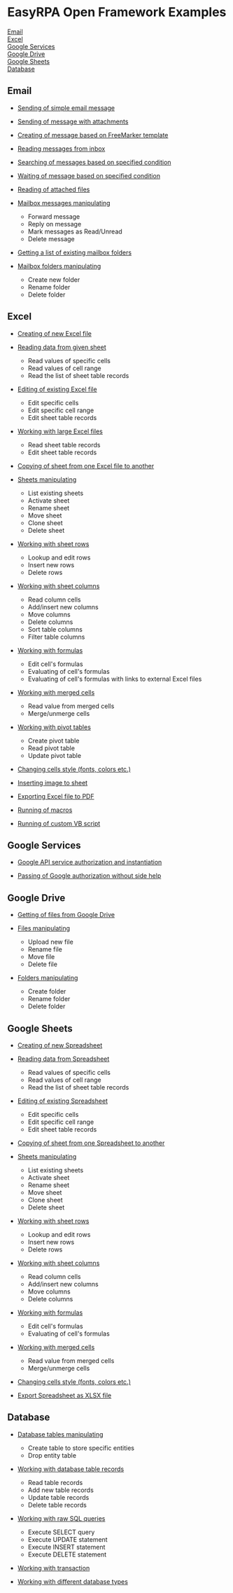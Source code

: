 # EasyRPA Open Framework Examples

 [Email](#email)  
 [Excel](#excel)  
 [Google Services](#google-services)  
 [Google Drive](#google-drive)  
 [Google Sheets](#google-sheets)  
 [Database](#database)  
 
## Email

- [Sending of simple email message](email/simple-message-sending)

- [Sending of message with attachments](email/message-sending-with-attachments)

- [Creating of message based on FreeMarker template](email/template-based-message-creating)

- [Reading messages from inbox](email/inbox-messages-listing)

- [Searching of messages based on specified condition](email/messages-searching)

- [Waiting of message based on specified condition](email/message-waiting)

- [Reading of attached files](email/attachments-reading)

- [Mailbox messages manipulating](email/messages-manipulating) 
    * Forward message
    * Reply on message
    * Mark messages as Read/Unread    
    * Delete message   
    
- [Getting a list of existing mailbox folders](email/folders-listing)

- [Mailbox folders manipulating](email/folders-manipulating)
    * Create new folder
    * Rename folder
    * Delete folder

## Excel

 - [Creating of new Excel file](excel/excel-file-creating)
 
 - [Reading data from given sheet](excel/sheet-data-reading)
     * Read values of specific cells 
     * Read values of cell range 
     * Read the list of sheet table records    

 - [Editing of existing Excel file](excel/excel-file-editing) 
     * Edit specific cells
     * Edit specific cell range
     * Edit sheet table records   
 
 - [Working with large Excel files](excel/working-with-large-files)
     * Read sheet table records   
     * Edit sheet table records
 
 - [Copying of sheet from one Excel file to another](excel/excel-sheets-copying)    
 
 - [Sheets manipulating](excel/excel-sheets-manipulating)
    * List existing sheets
    * Activate sheet
    * Rename sheet
    * Move sheet
    * Clone sheet
    * Delete sheet 
    
 - [Working with sheet rows](excel/working-with-rows)
    * Lookup and edit rows
    * Insert new rows
    * Delete rows
  
 - [Working with sheet columns](excel/working-with-columns)
    * Read column cells
    * Add/insert new columns
    * Move columns
    * Delete columns
    * Sort table columns 
    * Filter table columns 
    
 - [Working with formulas](excel/working-with-formulas)
    * Edit cell's formulas
    * Evaluating of cell's formulas
    * Evaluating of cell's formulas with links to external Excel files
    
 - [Working with merged cells](excel/working-with-merged-cells)
    * Read value from merged cells
    * Merge/unmerge cells 
    
 - [Working with pivot tables](excel/working-with-pivot-tables)
    * Create pivot table
    * Read pivot table 
    * Update pivot table
        
 - [Changing cells style (fonts, colors etc.)](excel/cell-style-changing)
 
 - [Inserting image to sheet](excel/image-inserting)
 
 - [Exporting Excel file to PDF](excel/export-to-pdf)
 
 - [Running of macros](excel/macros-running)
 
 - [Running of custom VB script](excel/custom-vbs-running)

## Google Services

 - [Google API service authorization and instantiation](google-services/google-api-service-instantiation)

 - [Passing of Google authorization without side help](google-services/passing-authorization-by-robot)

## Google Drive

 - [Getting of files from Google Drive](google-drive/drive-files-listing)
 
 - [Files manipulating](google-drive/drive-files-manipulating)
   * Upload new file
   * Rename file
   * Move file
   * Delete file
 
 - [Folders manipulating](google-drive/drive-folders-manipulating)
    * Create folder
    * Rename folder
    * Delete folder
 
## Google Sheets

 - [Creating of new Spreadsheet](google-sheets/spreadsheet-creating)
 
 - [Reading data from Spreadsheet](google-sheets/spreadsheet-reading)
    * Read values of specific cells 
    * Read values of cell range 
    * Read the list of sheet table records   
    
 - [Editing of existing Spreadsheet](google-sheets/spreadsheet-editing) 
    * Edit specific cells
    * Edit specific cell range
    * Edit sheet table records   
    
 - [Copying of sheet from one Spreadsheet to another](google-sheets/spreadsheet-sheets-copying)
 
 - [Sheets manipulating](google-sheets/spreadsheet-sheets-manipulating)
    * List existing sheets
    * Activate sheet
    * Rename sheet
    * Move sheet
    * Clone sheet
    * Delete sheet 
     
 - [Working with sheet rows](google-sheets/working-with-sheet-rows)
    * Lookup and edit rows
    * Insert new rows
    * Delete rows
    
 - [Working with sheet columns](google-sheets/working-with-sheet-columns)
    * Read column cells
    * Add/insert new columns
    * Move columns
    * Delete columns
     
 - [Working with formulas](google-sheets/working-with-cell-formulas)
    * Edit cell's formulas
    * Evaluating of cell's formulas
     
 - [Working with merged cells](google-sheets/working-with-merges)
    * Read value from merged cells
    * Merge/unmerge cells 
     
 - [Changing cells style (fonts, colors etc.)](google-sheets/cells-style-changing)   

 - [Export Spreadsheet as XLSX file](google-sheets/export-spreadsheet-to-xlsx) 
 
## Database
  
 - [Database tables manipulating](database/tables-manipulating)
    * Create table to store specific entities
    * Drop entity table 
     
 - [Working with database table records](database/working-with-table-records)
    * Read table records
    * Add new table records
    * Update table records
    * Delete table records 
    
 - [Working with raw SQL queries](database/working-with-raw-sql)
    * Execute SELECT query
    * Execute UPDATE statement
    * Execute INSERT statement
    * Execute DELETE statement 
    
 - [Working with transaction](database/working-with-transaction)
 
 - [Working with different database types](database/working-with-different-db)

